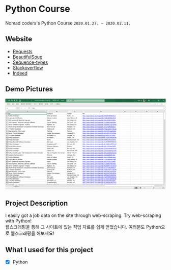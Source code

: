 # Python Course

Nomad coders's Python Course
`2020.01.27. ~ 2020.02.11.`

## Website

- [Requests](https://github.com/wook2124/requests)
- [BeautifulSoup](https://www.crummy.com/software/BeautifulSoup/bs4/doc/)
- [Sequence-types](https://docs.python.org/3/library/stdtypes.html#sequence-types-list-tuple-range)
- [Stackoverflow](https://stackoverflow.com/jobs?q=python)
- [Indeed](https://www.indeed.com/jobs?q=python&limit=50)

## Demo Pictures

![](demo.png)

## Project Description 

I easily got a job data on the site through web-scraping. Try web-scraping with Python!  
웹스크래핑을 통해 그 사이트에 있는 직업 자료를 쉽게 얻었습니다. 여러분도 Python으로 웹스크래핑을 해보세요!

## What I used for this project 

- [X] Python
 
